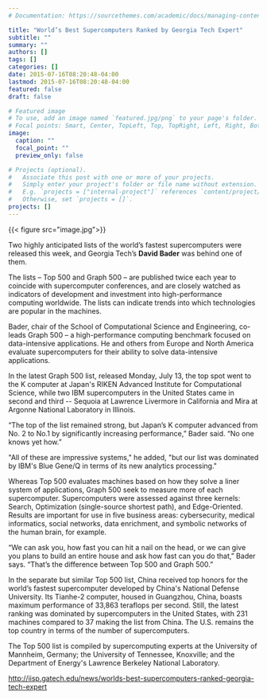 ```yaml
---
# Documentation: https://sourcethemes.com/academic/docs/managing-content/

title: "World’s Best Supercomputers Ranked by Georgia Tech Expert"
subtitle: ""
summary: ""
authors: []
tags: []
categories: []
date: 2015-07-16T08:20:48-04:00
lastmod: 2015-07-16T08:20:48-04:00
featured: false
draft: false

# Featured image
# To use, add an image named `featured.jpg/png` to your page's folder.
# Focal points: Smart, Center, TopLeft, Top, TopRight, Left, Right, BottomLeft, Bottom, BottomRight.
image:
  caption: ""
  focal_point: ""
  preview_only: false

# Projects (optional).
#   Associate this post with one or more of your projects.
#   Simply enter your project's folder or file name without extension.
#   E.g. `projects = ["internal-project"]` references `content/project/deep-learning/index.md`.
#   Otherwise, set `projects = []`.
projects: []
---
```


{{< figure src="image.jpg">}}

Two highly anticipated lists of the world’s fastest supercomputers were released this week, and Georgia Tech’s **David Bader** was behind one of them.

The lists – Top 500 and Graph 500 – are published twice each year to coincide with supercomputer conferences, and are closely watched as indicators of development and investment into high-performance computing worldwide. The lists can indicate trends into which technologies are popular in the machines. 

Bader, chair of the School of Computational Science and Engineering, co-leads Graph 500 – a high-performance computing benchmark focused on data-intensive applications. He and others from Europe and North America evaluate supercomputers for their ability to solve data-intensive applications.

In the latest Graph 500 list, released Monday, July 13, the top spot went to the K computer at Japan's RIKEN Advanced Institute for Computational Science, while two IBM supercomputers in the United States came in second and third -- Sequoia at Lawrence Livermore in California and Mira at Argonne National Laboratory in Illinois.

“The top of the list remained strong, but Japan’s K computer advanced from No. 2 to No.1 by significantly increasing performance,” Bader said. “No one knows yet how.”

"All of these are impressive systems," he added, "but our list was dominated by IBM's Blue Gene/Q in terms of its new analytics processing."

Whereas Top 500 evaluates machines based on how they solve a liner system of applications, Graph 500 seek to measure more of each supercomputer. Supercomputers were assessed against three kernels: Search, Optimization (single-source shortest path), and Edge-Oriented. Results are important for use in five business areas: cybersecurity, medical informatics, social networks, data enrichment, and symbolic networks of the human brain, for example.

“We can ask you, how fast you can hit a nail on the head, or we can give you plans to build an entire house and ask how fast can you do that,” Bader says. “That’s the difference between Top 500 and Graph 500.”

In the separate but similar Top 500 list, China received top honors for the world’s fastest supercomputer developed by China's National Defense University. Its Tianhe-2 computer, housed in Guangzhou, China, boasts maximum performance of 33,863 teraflops per second. Still, the latest ranking was dominated by supercomputers in the United States, with 231 machines compared to 37 making the list from China. The U.S. remains the top country in terms of the number of supercomputers.

The Top 500 list is compiled by supercomputing experts at the University of Mannheim, Germany; the University of Tennessee, Knoxville; and the Department of Energy's Lawrence Berkeley National Laboratory.

http://iisp.gatech.edu/news/worlds-best-supercomputers-ranked-georgia-tech-expert
